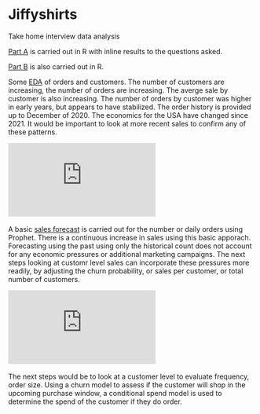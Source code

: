 # Jiffyshirts
Take home interview data analysis

[Part A](https://github.com/nc-ds/b2bexample/blob/main/data-summary.R) is carried out in R with inline results to the questions asked.

[Part B](https://github.com/nc-ds/b2bexample/blob/main/partB-analysis.R) is also carried out in R. 

Some [EDA](https://github.com/nc-ds/b2bexample/blob/main/EDA%20by%20Month.pdf) of orders and customers. The number of customers are increasing, the number of orders are increasing. The averge sale by customer is also increasing. The number of orders by customer was higher in early years, but appears to have stabilized. The order history is provided up to December of 2020. The economics for the USA have changed since 2021. It would be important to look at more recent sales to confirm any of these patterns. 

![EDA](https://github.com/nc-ds/b2bexample/blob/main/EDA%20by%20Month.pdf)

A basic [sales forecast](https://github.com/nc-ds/b2bexample/blob/main/forecast%20count%20of%20orders.pdf) is carried out for the number or daily orders using Prophet. There is a continuous increase in sales using this basic apporach. Forecasting using the past using only the historical count does not account for any economic pressures or additional marketing campaigns. The next steps looking at customr level sales can incorporate these pressures more readily, by adjusting the churn probability, or sales per customer, or total number of customers. 

![sales forecast](https://github.com/nc-ds/b2bexample/blob/main/forecast%20count%20of%20orders.pdf)

The next steps would be to look at a customer level to evaluate frequency, order size. Using a churn model to assess if the customer will shop in the upcoming purchase window, a conditional spend model is used to determine the spend of the customer if they do order.  
